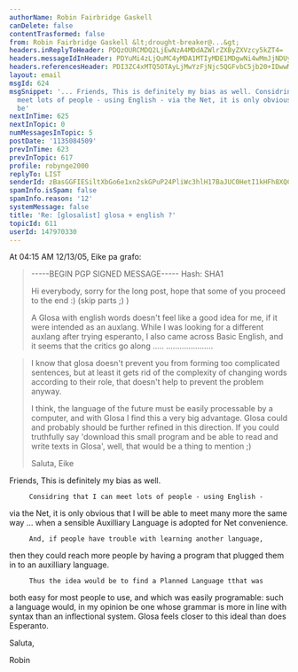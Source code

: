 ```yaml
---
authorName: Robin Fairbridge Gaskell
canDelete: false
contentTrasformed: false
from: Robin Fairbridge Gaskell &lt;drought-breaker@...&gt;
headers.inReplyToHeader: PDQzOURCMDQ2LjEwNzA4MDdAZWlrZXByZXVzcy5kZT4=
headers.messageIdInHeader: PDYuMi4zLjQuMC4yMDA1MTIyMDE1MDgwNi4wMmJjNDUyMEBwby5wYWNpZmljLm5ldC5hdT4=
headers.referencesHeader: PDI3ZC4xMTQ5OTAyLjMwYzFjNjc5QGFvbC5jb20+IDwwMDExMDFjNWY3YzkkMWYxOWQxNDAkMzI4Mjc2M2VAYTBoM3I3PiA8Ni4yLjMuNC4wLjIwMDUxMjA4MDA0NDU0LjAyYjhiMzEwQHBvLnBhY2lmaWMubmV0LmF1PiA8NDM5REIwNDYuMTA3MDgwN0BlaWtlcHJldXNzLmRlPg==
layout: email
msgId: 624
msgSnippet: '... Friends, This is definitely my bias as well. Considring that I can
  meet lots of people - using English - via the Net, it is only obvious that I will
  be'
nextInTime: 625
nextInTopic: 0
numMessagesInTopic: 5
postDate: '1135084509'
prevInTime: 623
prevInTopic: 617
profile: robynge2000
replyTo: LIST
senderId: zBasGGFIESiltXbGo6e1xn2skGPuP24PliWc3hlH17BaJUC0HetI1kHFh8XQCXrJRmoqwOEacUs15TBDjvBVtdl4bzOAVbExbUpxvc0XztFrWausTxhrVp9u4zdHuEzL
spamInfo.isSpam: false
spamInfo.reason: '12'
systemMessage: false
title: 'Re: [glosalist] glosa + english ?'
topicId: 611
userId: 147970330
---
```


At 04:15 AM 12/13/05, Eike pa grafo:
>-----BEGIN PGP SIGNED MESSAGE-----
>Hash: SHA1
>
>Hi everybody, sorry for the long post, hope that some of you proceed to
>the end :) (skip parts ;) )
>
>A Glosa with english words doesn't feel like a good idea for me, if it
>were intended as an auxlang. While I was looking for a different auxlang
>after trying esperanto, I also came across Basic English, and it seems
>that the critics go along .....
.....................

>I know that glosa doesn't prevent you from forming too complicated
>sentences, but at least it gets rid of the complexity of changing words
>according to their role, that doesn't help to prevent the problem anyway.
>
>I think, the language of the future must be easily processable by a
>computer, and with Glosa I find this a very big advantage. Glosa could
>and probably should be further refined in this direction. If you could
>truthfully say 'download this small program and be able to read and
>write texts in Glosa', well, that would be a thing to mention ;)
>
>Saluta, Eike

Friends,
         This is definitely my bias as well.

         Considring that I can meet lots of people - using English - 
via the Net, it is only obvious that I will be able to meet many more 
the same way ... when a sensible Auxilliary Language is adopted for 
Net convenience.

         And, if people have trouble with learning another language, 
then they could reach more people by having a program that plugged 
them in to an auxilliary language.

         Thus the idea would be to find a Planned Language tthat was 
both easy for most people to use, and which was easily programable: 
such a language would, in my opinion be one whose grammar is more in 
line with syntax than an inflectional system.  Glosa feels closer to 
this ideal than does Esperanto.

Saluta,

Robin 


